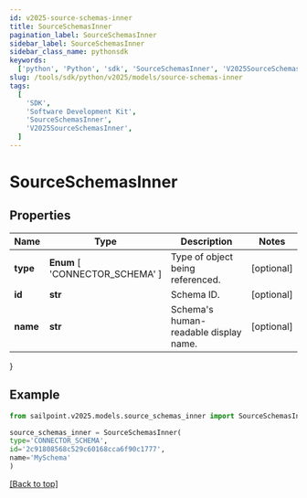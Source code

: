 ```yaml
---
id: v2025-source-schemas-inner
title: SourceSchemasInner
pagination_label: SourceSchemasInner
sidebar_label: SourceSchemasInner
sidebar_class_name: pythonsdk
keywords:
  ['python', 'Python', 'sdk', 'SourceSchemasInner', 'V2025SourceSchemasInner']
slug: /tools/sdk/python/v2025/models/source-schemas-inner
tags:
  [
    'SDK',
    'Software Development Kit',
    'SourceSchemasInner',
    'V2025SourceSchemasInner',
  ]
---
```


# SourceSchemasInner

## Properties

| Name | Type | Description | Notes |
| --- | --- | --- | --- |
| **type** | **Enum** [ 'CONNECTOR_SCHEMA' ] | Type of object being referenced. | [optional] |
| **id** | **str** | Schema ID. | [optional] |
| **name** | **str** | Schema's human-readable display name. | [optional] |

}

## Example

```python
from sailpoint.v2025.models.source_schemas_inner import SourceSchemasInner

source_schemas_inner = SourceSchemasInner(
type='CONNECTOR_SCHEMA',
id='2c91808568c529c60168cca6f90c1777',
name='MySchema'
)

```

[[Back to top]](#)
